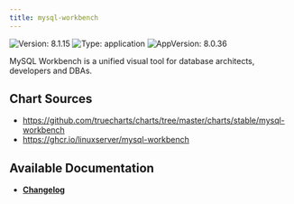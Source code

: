 ```yaml
---
title: mysql-workbench
---
```


![Version: 8.1.15](https://img.shields.io/badge/Version-8.1.15-informational?style=flat-square) ![Type: application](https://img.shields.io/badge/Type-application-informational?style=flat-square) ![AppVersion: 8.0.36](https://img.shields.io/badge/AppVersion-8.0.36-informational?style=flat-square)

MySQL Workbench is a unified visual tool for database architects, developers and DBAs.

## Chart Sources

- https://github.com/truecharts/charts/tree/master/charts/stable/mysql-workbench
- https://ghcr.io/linuxserver/mysql-workbench

## Available Documentation

- [**Changelog**](./CHANGELOG.md)
